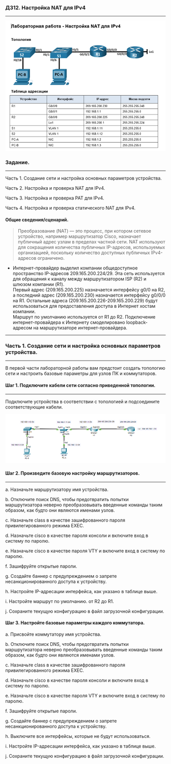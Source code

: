 ### ДЗ12. Настройка NAT для IPv4
-----

![](Топология_12.png)

### Задание.
----

Часть 1. Создание сети и настройка основных параметров устройства.

Часть 2. Настройка и проверка NAT для IPv4.

Часть 3. Настройка и проверка PAT для IPv4.

Часть 4. Настройка и проверка статического NAT для IPv4.


#### Общие сведения/сценарий.

>Преобразование (NAT) — это процесс, при котором сетевое устройство, например маршрутизатор Cisco, назначает публичный адрес узлам в пределах частной сети. NAT используют для сокращения количества публичных IP-адресов, используемых организацией, поскольку количество доступных публичных IPv4-адресов ограничено.

* Интернет-провайдер выделил компании общедоступное пространство IP-адресов 209.165.200.224/29. Эта сеть используется для обращения к каналу между маршрутизатором ISP (R2) и шлюзом компании (R1).  
 Первый адрес (209.165.200.225) назначается интерфейсу g0/0 на R2, а последний адрес (209.165.200.230) назначается интерфейсу g0/0/0 на R1. Остальные адреса (209.165.200.226-209.165.200.229) будут использоваться для предоставления доступа в Интернет хостам компании.  
 Маршрут по умолчанию используется от R1 до R2. Подключение интернет-провайдера к Интернету смоделировано loopback-адресом на маршрутизаторе интернет-провайдера.

------ 
### Часть 1. Создание сети и настройка основных параметров устройства.

-----
В первой части лабораторной работы вам предстоит создать топологию сети и настроить базовые параметры для узлов ПК и коммутаторов.

#### Шаг 1. Подключите кабели сети согласно приведенной топологии.

-----
Подключите устройства в соответствии с топологией и подсоедините соответствующие кабели.

![](Топология_12_1.png)

#### Шаг 2. Произведите базовую настройку маршрутизаторов.

-----
a.	Назначьте маршрутизатору имя устройства.

b.	Отключите поиск DNS, чтобы предотвратить попытки маршрутизатора неверно преобразовывать введенные команды таким образом, как будто они являются именами узлов.

c.	Назначьте class в качестве зашифрованного пароля привилегированного режима EXEC.

d.	Назначьте cisco в качестве пароля консоли и включите вход в систему по паролю.

e.	Назначьте cisco в качестве пароля VTY и включите вход в систему по паролю.

f.	Зашифруйте открытые пароли.

g.	Создайте баннер с предупреждением о запрете несанкционированного доступа к устройству.

h.	Настройте IP-адресации интерфейса, как указано в таблице выше.

i.	Настройте маршрут по умолчанию. от R2 до  R1.

j.	Сохраните текущую конфигурацию в файл загрузочной конфигурации.

#### Шаг 3. Настройте базовые параметры каждого коммутатора.


a.	Присвойте коммутатору имя устройства.

b.	Отключите поиск DNS, чтобы предотвратить попытки маршрутизатора неверно преобразовывать введенные команды таким образом, как будто они являются именами узлов.

c.	Назначьте class в качестве зашифрованного пароля привилегированного режима EXEC.

d.	Назначьте cisco в качестве пароля консоли и включите вход в систему по паролю.

e.	Назначьте cisco в качестве пароля VTY и включите вход в систему по паролю.

f.	Зашифруйте открытые пароли.

g.	Создайте баннер с предупреждением о запрете несанкционированного доступа к устройству.

h.	Выключите все интерфейсы, которые не будут использоваться.

i.	Настройте IP-адресации интерфейса, как указано в таблице выше.

j.	Сохраните текущую конфигурацию в файл загрузочной конфигурации.






